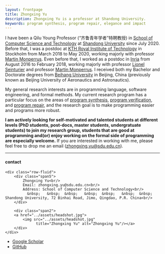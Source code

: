 ```yaml
---
layout: frontpage
title: Zhongxing Yu
description: Zhongxing Yu is a professor at Shandong University. 
keywords: program synthesis, program repair, elegance and impact
---
```


I have been a Qilu Young Professor (“齐鲁青年学者”特聘教授) in [School of Computer Science and Technology](https://www.cs.sdu.edu.cn/) at [Shandong University](http://www.en.sdu.edu.cn/) since July 2020. Before that, I was a postdoc at [KTH Royal Institute of Technology](https://www.kth.se/en) in Stockholm from March 2018 to May 2020, working majorly with professor [Martin Monperrus](https://www.monperrus.net/martin/). Even before that, I worked as a postdoc in [Inria](https://www.inria.fr/en) from August 2016 to February 2018, working majorly with professor [Lionel Seinturier](http://chercheurs.lille.inria.fr/~seinturi/) and professor [Martin Monperrus](https://www.monperrus.net/martin/). I received both my Bachelor and Doctorate degrees from [Beihang University](https://ev.buaa.edu.cn/) in Beijing, China (previously known as Beijing University of Aeronautics and Astronautics).



My general research interests are in programming language, software engineering, and formal methods. My current research program has a particular focus on the areas of [program synthesis](https://www.microsoft.com/en-us/research/wp-content/uploads/2017/10/program_synthesis_now.pdf), [program verification](https://cse.usf.edu/~haozheng/lib/verification/general/survey-sw-fv.pdf), and [program repair](https://hal.archives-ouvertes.fr/hal-01206501/file/survey-automatic-repair.pdf), and the research goal is to make programming easier and programs more robust.



<b>I am actively looking for self-motivated and talented students at different levels (PhD students, post-docs, master students, undergratuate students) to join my research group, students that are good at programming and(or) enjoy working on the formal side of programming are especially welcome.</b> If you are interested in working with me, please feel free to drop me an email (zhongxing.yu@sdu.edu.cn). 

---


<div class="container">
<h4><a name="contact"></a>contact</h4>

    <div class="row-fluid">
        <div class="span5">
            Zhongxing Yu<br/>
            Email: zhongxing.yu@sdu.edu.cn<br/>
            Address: School of Computer Science and Technology<br/>
              &nbsp;   &nbsp;  &nbsp;   &nbsp;  &nbsp;   &nbsp;  &nbsp; Shandong University, 72 Binhai Road, Jimo, Qingdao, P.R. China<br/>
        </div>

        <div class="span2">
        <a href="../assets/headshot.jpg">
            <img src="../assets/headshot.jpg"
                  title="Zhongxing Yu" alt="Zhongxing Yu"/></a>
        </div>
    </div>
</div>

<div class="navbar">
  <div class="navbar-inner">
      <ul class="nav">
          <li><a href="https://scholar.google.fr/citations?user=kXl61c4AAAAJ&hl=en">Google Scholar</a></li>
          <li><a href="https://github.com/zhongxingyu">GitHub</a></li>
      </ul>
  </div>
</div>
